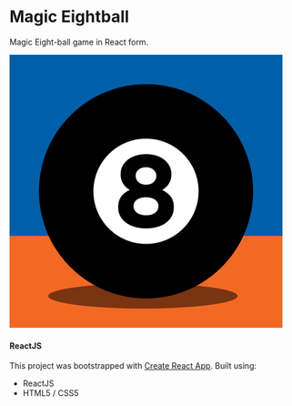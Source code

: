 # Magic Eightball
Magic Eight-ball game in React form.

![Image of project image](https://github.com/MJimale/Magic-Eightball/blob/master/src/Components/Answer/Eightball.gif?w=100&ch=100&cy=center)

#### ReactJS
  This project was bootstrapped with [Create React App](https://github.com/facebook/create-react-app).
Built using:
* ReactJS
* HTML5 / CSS5



